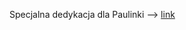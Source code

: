 Specjalna dedykacja dla Paulinki --> [link](https://6259be3ee363fc07b8ce4d14--zingy-bienenstitch-0d701a.netlify.app)
